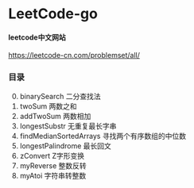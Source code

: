 # LeetCode-go

#### leetcode中文网站
https://leetcode-cn.com/problemset/all/

### 目录
0. binarySearch 二分查找法
1. twoSum 两数之和
2. addTwoSum 两数相加
3. longestSubstr 无重复最长字串
4. findMedianSortedArrays 寻找两个有序数组的中位数
5. longestPalindrome 最长回文
6. zConvert Z字形变换
7. myReverse 整数反转
8. myAtoi 字符串转整数
